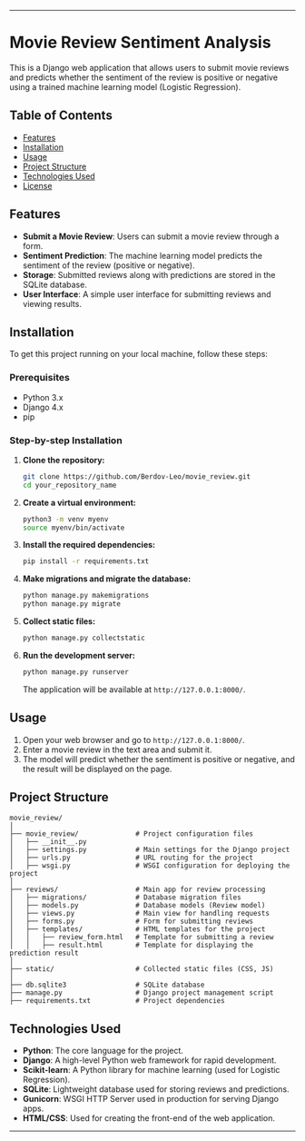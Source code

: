 
---

# Movie Review Sentiment Analysis

This is a Django web application that allows users to submit movie reviews and predicts whether the sentiment of the review is positive or negative using a trained machine learning model (Logistic Regression).

## Table of Contents

- [Features](#features)
- [Installation](#installation)
- [Usage](#usage)
- [Project Structure](#project-structure)
- [Technologies Used](#technologies-used)
- [License](#license)

## Features

- **Submit a Movie Review**: Users can submit a movie review through a form.
- **Sentiment Prediction**: The machine learning model predicts the sentiment of the review (positive or negative).
- **Storage**: Submitted reviews along with predictions are stored in the SQLite database.
- **User Interface**: A simple user interface for submitting reviews and viewing results.

## Installation

To get this project running on your local machine, follow these steps:

### Prerequisites

- Python 3.x
- Django 4.x
- pip

### Step-by-step Installation

1. **Clone the repository:**

   ```bash
   git clone https://github.com/Berdov-Leo/movie_review.git
   cd your_repository_name
   ```

2. **Create a virtual environment:**

   ```bash
   python3 -m venv myenv
   source myenv/bin/activate
   ```

3. **Install the required dependencies:**

   ```bash
   pip install -r requirements.txt
   ```

4. **Make migrations and migrate the database:**

   ```bash
   python manage.py makemigrations
   python manage.py migrate
   ```

5. **Collect static files:**

   ```bash
   python manage.py collectstatic
   ```

6. **Run the development server:**

   ```bash
   python manage.py runserver
   ```

   The application will be available at `http://127.0.0.1:8000/`.

## Usage

1. Open your web browser and go to `http://127.0.0.1:8000/`.
2. Enter a movie review in the text area and submit it.
3. The model will predict whether the sentiment is positive or negative, and the result will be displayed on the page.

## Project Structure

```
movie_review/
│
├── movie_review/              # Project configuration files
│   ├── __init__.py
│   ├── settings.py            # Main settings for the Django project
│   ├── urls.py                # URL routing for the project
│   ├── wsgi.py                # WSGI configuration for deploying the project
│
├── reviews/                   # Main app for review processing
│   ├── migrations/            # Database migration files
│   ├── models.py              # Database models (Review model)
│   ├── views.py               # Main view for handling requests
│   ├── forms.py               # Form for submitting reviews
│   ├── templates/             # HTML templates for the project
│   │   ├── review_form.html   # Template for submitting a review
│   │   ├── result.html        # Template for displaying the prediction result
│
├── static/                    # Collected static files (CSS, JS)
│
├── db.sqlite3                 # SQLite database
├── manage.py                  # Django project management script
├── requirements.txt           # Project dependencies
```

## Technologies Used

- **Python**: The core language for the project.
- **Django**: A high-level Python web framework for rapid development.
- **Scikit-learn**: A Python library for machine learning (used for Logistic Regression).
- **SQLite**: Lightweight database used for storing reviews and predictions.
- **Gunicorn**: WSGI HTTP Server used in production for serving Django apps.
- **HTML/CSS**: Used for creating the front-end of the web application.

---
